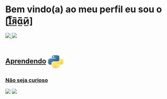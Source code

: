 ## <h1>Bem vindo(a) ao meu perfil eu sou o [̲̅I̲̅я̲̅α̲̅и̲̅]</h1>
<div>
  <a href="https://github.com/yIranBR">
  <img height="175em" src="https://github-readme-stats.vercel.app/api?username=yIranBR&show_icons=true&theme=tokyonight&include_all_commits=true&count_private=true"/>
  <img height="100em" src="https://github-readme-stats.vercel.app/api/top-langs/?username=yIranBR&layout=compact&langs_count=7&theme=tokyonight"/>
</div>

 <div style="display: inline_block"><br>
  <h2>Aprendendo<img align="center" alt="Rafa-Python" height="50" width="60" src="https://raw.githubusercontent.com/devicons/devicon/master/icons/python/python-original.svg"></h2>
</div> 

<div> 
  <h3>Não seja curioso</h3>
 <a href="https://www.youtube.com/c/Iranzin" target="_blank"><img src="https://img.shields.io/badge/YouTube-FF0000?style=for-the-badge&logo=youtube&logoColor=white" target="_blank"></a>
 <a href="https://steamcommunity.com/id/yIranBR" target="_blank"><img src="https://img.shields.io/badge/Steam-000000?style=for-the-badge&logo=steam&logoColor=white" target="_blank"></a>
</div>
